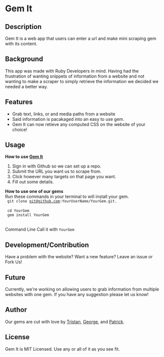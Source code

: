 # Gem It

## Description

Gem It is a web app that users can enter a url and make mini scraping gem with its content.

## Background

This app was made with Ruby Developers in mind. Having had the frustration of wanting snippets of information from a website and not wanting to make a scraper to simply retrieve the information we decided we needed a better way.

## Features
- Grab text, links, or and media paths from a website
- Said information is pacakaged into an easy to use gem.
- Gem It can now retieve any computed CSS on the website of your choice!

## Usage
<b>How to use [Gem It](http://gemit.us/)</b>
  1. Sign in with Github so we can set up a repo.
  2. Submit the URL you want us to scrape from.<br>
  3. Click however many targets on that page you want.<br>
  4. Fill out some details.<br>

<b>How to use one of our gems</b><br>
  Run these commands in your terminal to will install your gem.<br>
<code> git clone git@github.com:YourUserName/YourGem.git. </code><br>
<code> cd YourGem </code><br>
<code> gem install YourGem </code><br>
  
  Command Line
  Call it with <code>YourGem</code>

## Development/Contribution

Have a problem with the website? Want a new feature? Leave an issue or Fork Us!

## Future

Currently, we're working on allowing users to grab information from multiple websites with one gem.
If you have any suggestion please let us know!

## Author

Our gems are cut with love by [Tristan](https://github.com/TSiege), [George](https://github.com/georgemayer), and [Patrick](https://github.com/patrickwhitrock).

## License

Gem It is MIT Licensed. Use any or all of it as you see fit.
